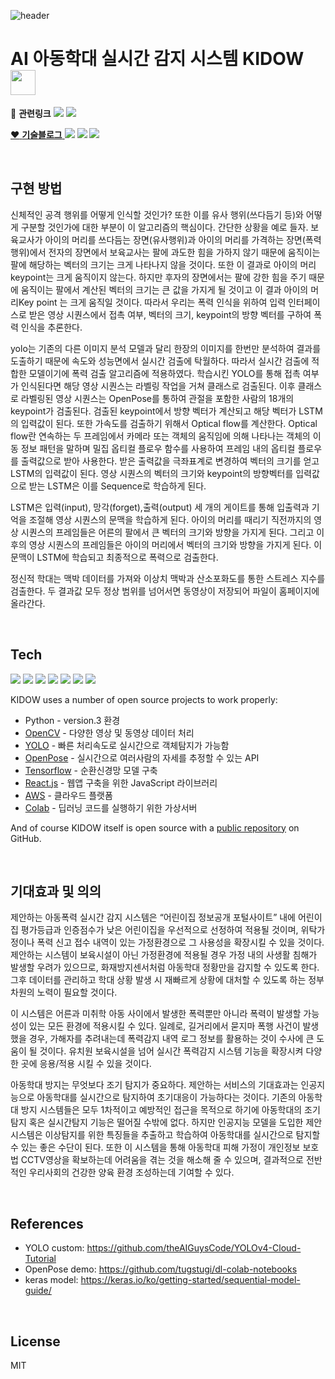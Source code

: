 
![header](https://capsule-render.vercel.app/api?type=waving&color=gradient&height=280&text=그로쓰%2016팀%20아이를지켜조&desc=아동학대%20실시간%20감지시스템%20KIDOW&fontColor=ffffff&fontSize=50&fontAlign=50&fontAlignY=40&descSize=20&descAlign=50&descAlignY=55)  

# AI 아동학대 실시간 감지 시스템 KIDOW <image src="https://user-images.githubusercontent.com/71063574/145254163-8c8e5b1c-1c03-4052-b4b5-870ca97ebe93.png"  width="40" height="40">

:link: **관련링크** <a href="https://m.youtube.com/watch?v=l2cwnvP0w5s"><img src="https://img.shields.io/badge/Youtube-3766AB?style=flat-square&logo=YouTube&logoColor=white&color=red&link=내링크"/></a> <a href="https://drive.google.com/file/d/1fzgPNdyGTnzvcMkRXTbUQq1-1Dv0BtUc/view?usp=sharing"><img src="https://img.shields.io/badge/Poster-3766AB?style=flat-square&color=blue&link=내링크"/> 

:heart: **기술블로그** <a href="https://creamlove08.tistory.com/"><img src="https://img.shields.io/badge/HeejinKim-3766AB?style=flat-square&color=D3E4CD&link=내링크"/></a> <a href="https://minpy.tistory.com/category/Project"><img src="https://img.shields.io/badge/MinheeJo-3766AB?style=flat-square&color=99A799&link=내링크"/></a> <a href="https://fieldcowdev.tistory.com/"><img src="https://img.shields.io/badge/JihyeonMa-3766AB?style=flat-square&color=F2DDC1&link=내링크"/></a>

  
<br/>
  
  
## 구현 방법

신체적인 공격 행위를 어떻게 인식할 것인가? 또한 이를 유사 행위(쓰다듬기 등)와 어떻게 구분할 것인가에 대한 부분이 이 알고리즘의 핵심이다. 간단한 상황을 예로 들자. 보육교사가 아이의 머리를 쓰다듬는 장면(유사행위)과 아이의 머리를 가격하는 장면(폭력 행위)에서 전자의 장면에서 보육교사는 팔에 과도한 힘을 가하지 않기 때문에 움직이는 팔에 해당하는 벡터의 크기는 크게 나타나지 않을 것이다. 또한 이 결과로 아이의 머리 keypoint는 크게 움직이지 않는다. 하지만 후자의 장면에서는 팔에 강한 힘을 주기 때문에 움직이는 팔에서 계산된 벡터의 크기는 큰 값을 가지게 될 것이고 이 결과 아이의 머리Key point 는 크게 움직일 것이다. 따라서 우리는 폭력 인식을 위하여 입력 인터페이스로 받은 영상 시퀀스에서 접촉 여부, 벡터의 크기, keypoint의 방향 벡터를 구하여 폭력 인식을 추론한다. 

  yolo는 기존의 다른 이미지 분석 모델과 달리 한장의 이미지를 한번만 분석하여 결과를 도출하기 때문에 속도와 성능면에서 실시간 검출에 탁월하다. 따라서 실시간 검출에 적합한 모델이기에 폭력 검출 알고리즘에 적용하였다. 학습시킨 YOLO를 통해 접촉 여부가 인식된다면 해당 영상 시퀀스는 라벨링 작업을 거쳐 클래스로 검출된다. 이후 클래스로 라벨링된 영상 시퀀스는 OpenPose를 통하여 관절을 포함한 사람의 18개의 keypoint가 검출된다. 검출된 keypoint에서 방향 벡터가 계산되고 해당 벡터가 LSTM의 입력값이 된다. 또한 가속도를 검출하기 위해서 Optical flow를 계산한다. Optical flow란 연속하는 두 프레임에서 카메라 또는 객체의 움직임에 의해 나타나는 객체의 이동 정보 패턴을 말하며 밀집 옵티컬 플로우 함수를 사용하여 프레임 내의 옵티컬 플로우를 출력값으로 받아 사용한다. 받은 출력값을 극좌표계로 변경하여 벡터의 크기를 얻고 LSTM의 입력값이 된다. 영상 시퀀스의 벡터의 크기와 keypoint의 방향벡터를 입력값으로 받는 LSTM은 이를 Sequence로 학습하게 된다.  
  
  LSTM은 입력(input), 망각(forget),출력(output) 세 개의 게이트를 통해 입출력과 기억을 조절해 영상 시퀀스의 문맥을 학습하게 된다. 아이의 머리를 때리기 직전까지의 영상 시퀀스의 프레임들은 어른의 팔에서 큰 벡터의 크기와 방향을 가지게 된다. 그리고 이후의 영상 시퀀스의 프레임들은 아이의 머리에서 벡터의 크기와 방향을 가지게 된다. 이 문맥이 LSTM에 학습되고 최종적으로 폭력으로 검출한다.
  
  정신적 학대는 맥박 데이터를 가져와 이상치 맥박과 산소포화도를 통한 스트레스 지수를 검출한다. 두 결과값 모두 정상 범위를 넘어서면 동영상이 저장되어 파일이 홈페이지에 올라간다.  
  
  
<br/>

  
## Tech
<img src="https://img.shields.io/badge/Python-3766AB?style=flat-square&logo=Python&logoColor=white"/></a>
<img src="https://img.shields.io/badge/OpenCV-3766AB?style=flat-square&logo=OpenCV&logoColor=49FF00&color=red"/></a>
<img src="https://img.shields.io/badge/YOLO-3766AB?style=flat-square&color=84DFFF"/></a>
<img src="https://img.shields.io/badge/OpenPose-3766AB?style=flat-square&color=grey"/></a>
<img src="https://img.shields.io/badge/TensorFlow-3766AB?style=flat-square&logo=TensorFlow&logoColor=yellow&color=orange"/></a>
<img src="https://img.shields.io/badge/React.js-3766AB?style=flat-square&logo=React&logoColor=black&color=84DFFF"/></a>
<img src="https://img.shields.io/badge/AWS-3766AB?style=flat-square&logo=Amazon AWS&logoColor=orange&color=E8E1D9"/></a>

KIDOW uses a number of open source projects to work properly:

- Python - version.3 환경
- [OpenCV] - 다양한 영상 및 동영상 데이터 처리
- [YOLO] - 빠른 처리속도로 실시간으로 객체탐지가 가능함
- [OpenPose] - 실시간으로 여러사람의 자세를 추정할 수 있는 API
- [Tensorflow] - 순환신경망 모델 구축
- [React.js] - 웹앱 구축을 위한 JavaScript 라이브러리
- [AWS] - 클라우드 플랫폼
- [Colab] - 딥러닝 코드를 실행하기 위한 가상서버

And of course KIDOW itself is open source with a [public repository][dill]
on GitHub.  


<br/>


## 기대효과 및 의의
  제안하는 아동폭력 실시간 감지 시스템은 “어린이집 정보공개 포털사이트” 내에 어린이집 평가등급과 인증점수가 낮은 어린이집을 우선적으로 선정하여 적용될 것이며, 위탁가정이나 폭력 신고 접수 내역이 있는 가정환경으로 그 사용성을 확장시킬 수 있을 것이다. 제안하는 시스템이 보육시설이 아닌 가정환경에 적용될 경우 가정 내의 사생활 침해가 발생할 우려가 있으므로, 화재방지센서처럼 아동학대 정황만을 감지할 수 있도록 한다. 그후 데이터를 관리하고 학대 상황 발생 시 재빠르게 상황에 대처할 수 있도록 하는 정부차원의 노력이 필요할 것이다.
  
  이 시스템은 어른과 미취학 아동 사이에서 발생한 폭력뿐만 아니라 폭력이 발생할 가능성이 있는 모든 환경에 적용시킬 수 있다. 일례로, 길거리에서 묻지마 폭행 사건이 발생했을 경우, 가해자를 추려내는데 폭력감지 내역 로그 정보를 활용하는 것이 수사에 큰 도움이 될 것이다. 유치원 보육시설을 넘어 실시간 폭력감지 시스템 기능을 확장시켜 다양한 곳에 응용/적용 시킬 수 있을 것이다.  
 
  아동학대 방지는 무엇보다 조기 탐지가 중요하다. 제안하는 서비스의 기대효과는 인공지능으로 아동학대를 실시간으로 탐지하여 초기대응이 가능하다는 것이다. 기존의 아동학대 방지 시스템들은 모두 1차적이고 예방적인 접근을 목적으로 하기에 아동학대의 조기탐지 혹은 실시간탐지 기능은 떨어질 수밖에 없다. 하지만 인공지능 모델을 도입한 제안 시스템은 이상탐지를 위한 특징들을 추출하고 학습하여 아동학대를 실시간으로 탐지할 수 있는 좋은 수단이 된다. 또한 이 시스템을 통해 아동학대 피해 가정이 개인정보 보호법 CCTV영상을 확보하는데 어려움을 겪는 것을 해소해 줄 수 있으며, 결과적으로 전반적인 우리사회의 건강한 양육 환경 조성하는데 기여할 수 있다.  
  
  
<br/>  
  
  
## References
* YOLO custom: <https://github.com/theAIGuysCode/YOLOv4-Cloud-Tutorial>
* OpenPose demo: <https://github.com/tugstugi/dl-colab-notebooks>
* keras model: <https://keras.io/ko/getting-started/sequential-model-guide/>  


<br/>


## License

MIT


[//]: # (These are reference links used in the body of this note and get stripped out when the markdown processor does its job. There is no need to format nicely because it shouldn't be seen. Thanks SO - http://stackoverflow.com/questions/4823468/store-comments-in-markdown-syntax)

   [dill]: <https://github.com/p3bble123/ewha16-child-abuse-detection>
   [OpenCV]: <https://opencv.org/>
   [YOLO]: <https://pjreddie.com/darknet/yolo/>
   [OpenPose]: <https://github.com/CMU-Perceptual-Computing-Lab/openpose>
   [Tensorflow]: <https://www.tensorflow.org/?hl=ko>
   [React.js]: <https://ko.reactjs.org/>
   [AWS]: <https://aws.amazon.com/ko/free/?trk=fa2d6ba3-df80-4d24-a453-bf30ad163af9&sc_channel=ps&sc_campaign=acquisition&sc_medium=ACQ-P|PS-GO|Brand|Desktop|SU|Core-Main|Core|KR|KR|Text&ef_id=Cj0KCQiAzMGNBhCyARIsANpUkzPOCj0N5URZsuoJpkQeONcmxqitPMfjwJa7pBsP5PcRENpe9PNElPYaAp9nEALw_wcB:G:s&s_kwcid=AL!4422!3!563761819834!e!!g!!aws&ef_id=Cj0KCQiAzMGNBhCyARIsANpUkzPOCj0N5URZsuoJpkQeONcmxqitPMfjwJa7pBsP5PcRENpe9PNElPYaAp9nEALw_wcB:G:s&s_kwcid=AL!4422!3!563761819834!e!!g!!aws&all-free-tier.sort-by=item.additionalFields.SortRank&all-free-tier.sort-order=asc&awsf.Free%20Tier%20Types=*all&awsf.Free%20Tier%20Categories=*all>
   [Colab]: <https://colab.research.google.com/?utm_source=scs-index>
